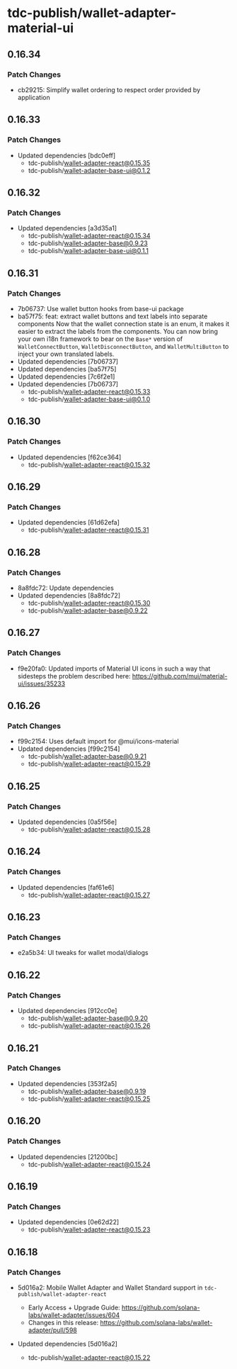 # tdc-publish/wallet-adapter-material-ui

## 0.16.34

### Patch Changes

-   cb29215: Simplify wallet ordering to respect order provided by application

## 0.16.33

### Patch Changes

-   Updated dependencies [bdc0eff]
    -   tdc-publish/wallet-adapter-react@0.15.35
    -   tdc-publish/wallet-adapter-base-ui@0.1.2

## 0.16.32

### Patch Changes

-   Updated dependencies [a3d35a1]
    -   tdc-publish/wallet-adapter-react@0.15.34
    -   tdc-publish/wallet-adapter-base@0.9.23
    -   tdc-publish/wallet-adapter-base-ui@0.1.1

## 0.16.31

### Patch Changes

-   7b06737: Use wallet button hooks from base-ui package
-   ba57f75: feat: extract wallet buttons and text labels into separate components
    Now that the wallet connection state is an enum, it makes it easier to extract the labels from the components. You can now bring your own i18n framework to bear on the `Base*` version of `WalletConnectButton`, `WalletDisconnectButton`, and `WalletMultiButton` to inject your own translated labels.
-   Updated dependencies [7b06737]
-   Updated dependencies [ba57f75]
-   Updated dependencies [7c6f2e1]
-   Updated dependencies [7b06737]
    -   tdc-publish/wallet-adapter-react@0.15.33
    -   tdc-publish/wallet-adapter-base-ui@0.1.0

## 0.16.30

### Patch Changes

-   Updated dependencies [f62ce364]
    -   tdc-publish/wallet-adapter-react@0.15.32

## 0.16.29

### Patch Changes

-   Updated dependencies [61d62efa]
    -   tdc-publish/wallet-adapter-react@0.15.31

## 0.16.28

### Patch Changes

-   8a8fdc72: Update dependencies
-   Updated dependencies [8a8fdc72]
    -   tdc-publish/wallet-adapter-react@0.15.30
    -   tdc-publish/wallet-adapter-base@0.9.22

## 0.16.27

### Patch Changes

-   f9e20fa0: Updated imports of Material UI icons in such a way that sidesteps the problem described here: https://github.com/mui/material-ui/issues/35233

## 0.16.26

### Patch Changes

-   f99c2154: Uses default import for @mui/icons-material
-   Updated dependencies [f99c2154]
    -   tdc-publish/wallet-adapter-base@0.9.21
    -   tdc-publish/wallet-adapter-react@0.15.29

## 0.16.25

### Patch Changes

-   Updated dependencies [0a5f56e]
    -   tdc-publish/wallet-adapter-react@0.15.28

## 0.16.24

### Patch Changes

-   Updated dependencies [faf61e6]
    -   tdc-publish/wallet-adapter-react@0.15.27

## 0.16.23

### Patch Changes

-   e2a5b34: UI tweaks for wallet modal/dialogs

## 0.16.22

### Patch Changes

-   Updated dependencies [912cc0e]
    -   tdc-publish/wallet-adapter-base@0.9.20
    -   tdc-publish/wallet-adapter-react@0.15.26

## 0.16.21

### Patch Changes

-   Updated dependencies [353f2a5]
    -   tdc-publish/wallet-adapter-base@0.9.19
    -   tdc-publish/wallet-adapter-react@0.15.25

## 0.16.20

### Patch Changes

-   Updated dependencies [21200bc]
    -   tdc-publish/wallet-adapter-react@0.15.24

## 0.16.19

### Patch Changes

-   Updated dependencies [0e62d22]
    -   tdc-publish/wallet-adapter-react@0.15.23

## 0.16.18

### Patch Changes

-   5d016a2: Mobile Wallet Adapter and Wallet Standard support in `tdc-publish/wallet-adapter-react`

    -   Early Access + Upgrade Guide: https://github.com/solana-labs/wallet-adapter/issues/604
    -   Changes in this release: https://github.com/solana-labs/wallet-adapter/pull/598

-   Updated dependencies [5d016a2]
    -   tdc-publish/wallet-adapter-react@0.15.22

